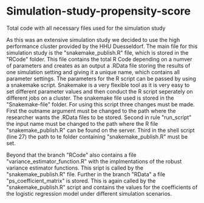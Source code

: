 # Simulation-study-propensity-score
Total code with all necessary files used for the simulation study

As this was an extensive simulation study we decided to use the high performance cluster provided by the HHU Duesseldorf.
The main file for this simulation study is the "snakemake_publish.R" file, which is stored in the "RCode" folder. This file contains the total R Code depending on a numver of parameters and creates as an output a .RData file storing the results of one simulation setting and giving it a unique name, which contains all parameter settings.  The parameters for the R script can be passed by using a snakemake script. Snakemake is a very flexible tool as it is very easy to set different parameter values and then conduct the R script seperately on different jobs on a cluster. The snakemake file used is stored in the "Snakemake-file" folder. For using this script three changes must be made. First the outname argument must be changed to the path where the researcher wants the .RData files to be stored. Second in rule "run_script" the input name must be changed to the path where the R file "snakemake_publish.R" can be found on the server. Third in the shell script (line 27) the path to te folder containing "snakemake_publish.R" must be set.

Beyond that the branch "RCode" also contains a file "variance_estimator_function.R" with the implmentations of the robust variance estimator functions. This sript is called by the "snakemake_publish.R" file. Further in the branch "RData" a file "ps_coefficient_matrix" is stored. This is again called by the "snakemake_publish.R" script and contains the values for the coefficients of the logistic regression model under different simulation scenarios.  
